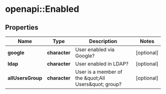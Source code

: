 # openapi::Enabled


## Properties
Name | Type | Description | Notes
------------ | ------------- | ------------- | -------------
**google** | **character** | User enabled via Google? | [optional] 
**ldap** | **character** | User enabled in LDAP? | [optional] 
**allUsersGroup** | **character** | User is a member of the \&quot;All Users\&quot; group? | [optional] 


